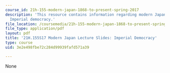 ```yaml
---
course_id: 21h-155-modern-japan-1868-to-present-spring-2017
description: 'This resource contains information regarding modern Japan lecture slides:
  Imperial democracy.'
file_location: /coursemedia/21h-155-modern-japan-1868-to-present-spring-2017/3e2e498fbe72c284d99939fafd571a39_MIT21H_155S17_ImperialDemo.pdf
file_type: application/pdf
layout: pdf
title: '21H.155S17 Modern Japan Lecture Slides: Imperial Democracy'
type: course
uid: 3e2e498fbe72c284d99939fafd571a39

---
```

None